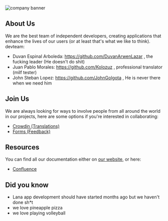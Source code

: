 <img src="../main/images/readme_banner.png" alt="company banner">

## About Us

We are the best team of independent developers, creating applications that enhance the lives of our users (or at least that's what we like to think).
devteam:
- Duvan Espinal Arboleda: https://github.com/DuvanArwenLazar , the fucking leader (He doesn't do shit)
- Juan Pablo Morales: https://github.com/Kolozuz , professional translator (milf tester)
- John Steban Lopez: https://github.com/JohnGolgota , He is never there when we need him

## Join Us

We are always looking for ways to involve people from all around the world in our projects, here are some options if you're interested in collaborating:

- [Crowdin (Translations)](crowdin.com/lanasoftware)
- [Forms (Feedback)](forms.google.com)

## Resources

You can find all our documentation either on [our website](lanasoftware.com), or here:

- [Confluence](confluence.com/lanasoftware)

## Did you know

- Lana app development should have started months ago but we haven't done sh*t
- we love pineapple pizza
- we love playing volleyball

<!--
**Here are some ideas to get you started:**

🙋‍♀️ A short introduction - what is your organization all about?
🌈 Contribution guidelines - how can the community get involved?
👩‍💻 Useful resources - where can the community find your docs? Is there anything else the community should know?
🍿 Fun facts - what does your team eat for breakfast?
🧙 Remember, you can do mighty things with the power of [Markdown](https://docs.github.com/github/writing-on-github/getting-started-with-writing-and-formatting-on-github/basic-writing-and-formatting-syntax)
-->
